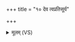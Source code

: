 +++
title = "१० देव त्वप्रतिसूर्य"

+++
<details><summary>मूलम् (VS)</summary>

देव॑ त्वप्रतिसूर्य ॥
</details>